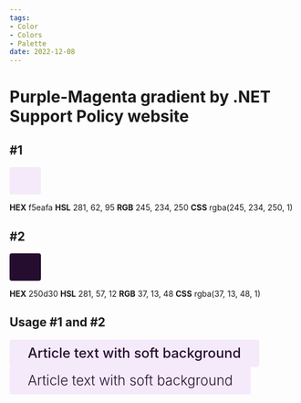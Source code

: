 ```yaml
---
tags:
- Color
- Colors
- Palette
date: 2022-12-08
---
```


# Purple-Magenta gradient by .NET Support Policy website

## \#1

<span style="display:inline-block;vertical-align:baseline;text-decoration:none;white-space:nowrap;font-size:24px;line-height:36px;background-color:rgba(245,234,250,1);padding:6px 24px;border-radius:4px">
&nbsp;
</span>



**HEX** f5eafa
**HSL** 281, 62, 95
**RGB** 245, 234, 250
**CSS** rgba(245, 234, 250, 1)



## \#2

<span style="display:inline-block;vertical-align:baseline;text-decoration:none;white-space:nowrap;font-size:24px;line-height:36px;background-color:rgba(37, 13, 48,1);padding:6px 24px;border-radius:4px">
&nbsp;
</span>



**HEX** 250d30
**HSL** 281, 57, 12
**RGB** 37, 13, 48
**CSS** rgba(37, 13, 48, 1)



## Usage \#1 and \#2

<span style="display:inline-block;vertical-align:baseline;text-decoration:none;white-space:nowrap;font-size:24px;line-height:36px;font-weight:500;letter-spacing:0;text-transform:none;background-color:rgba(245,234,250,1);color:rgba(37,13,48,1);padding:6px 32px;border-radius:4px">
Article text with soft background
</span>

<br/>

<span style="display:inline-block;vertical-align:baseline;text-decoration:none;white-space:nowrap;font-size:24px;line-height:36px;font-weight:300;letter-spacing:0;text-transform:none;background-color:rgba(245,234,250,1);color:rgba(37,13,48,1);padding:6px 32px;border-radius:4px">
Article text with soft background
</span>


<!--
DRAFT

21 21 21
D7 D8 DA
00 25 2B
DC FB FF
0E 17 3A
E9 EC FA
47 3F 36
E8 E0 D8
24 0D 2F
F5 EA FA

-->